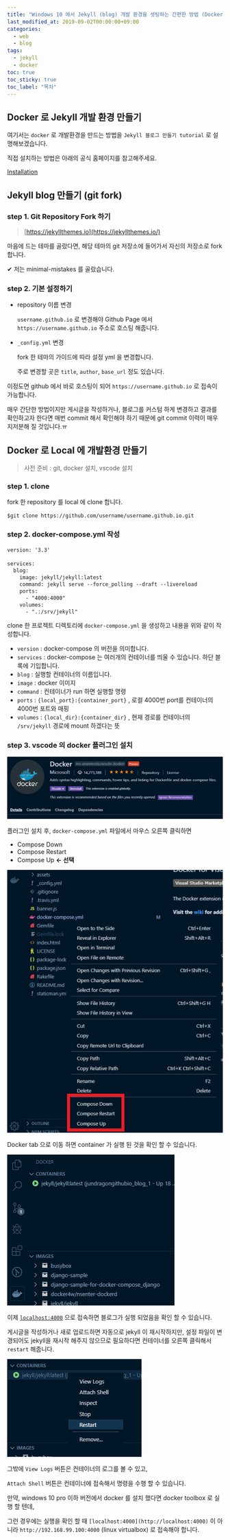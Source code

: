 ```yaml
---
title: "Windows 10 에서 Jekyll (blog) 개발 환경을 셋팅하는 간편한 방법 (Docker)"
last_modified_at: 2019-09-02T00:00:00+09:00
categories:
  - web
  - blog
tags:
  - jekyll
  - docker
toc: true
toc_sticky: true
toc_label: "목차"
---
```

## Docker 로 Jekyll 개발 환경 만들기

여기서는 `docker` 로 개발환경을 만드는 방법을 `Jekyll 블로그 만들기 tutorial` 로 설명해보겠습니다.

직접 설치하는 방법은 아래의 공식 홈페이지를 참고해주세요.

[Installation](https://jekyllrb.com/docs/installation)

## Jekyll blog 만들기 (git fork)

### step 1. Git Repository Fork 하기

> [https://jekyllthemes.io](https://jekyllthemes.io/)

마음에 드는 테마를 골랐다면, 해당 테마의 git 저장소에 들어가서 자신의 저장소로 fork 합니다.

✔ 저는 minimal-mistakes 를 골랐습니다.

### step 2. 기본 설정하기

- repository 이름 변경

    `username.github.io` 로 변경해야 Github Page 에서 `https://username.github.io` 주소로 호스팅 해줍니다.

- `_config.yml` 변경

    fork 한 테마의 가이드에 따라 설정 yml 을 변경합니다.

    주로 변경할 곳은  `title`, `author`, `base_url` 정도 있습니다.

이정도면 github 에서 바로 호스팅이 되어 `https://username.github.io` 로 접속이 가능합니다.

매우 간단한 방법이지만 게시글을 작성하거나, 블로그를 커스텀 하게 변경하고 결과를 확인하고자 한다면 매번 commit 해서 확인해야 하기 때문에 git commit 이력이 매우 지저분해 질 것입니다.ㅠ

## Docker 로 Local 에 개발환경 만들기

> 사전 준비 : git, docker 설치, vscode 설치

### step 1. clone

fork 한 repository 를 local 에 clone 합니다.

    $git clone https://github.com/username/username.github.io.git

### step 2. docker-compose.yml 작성

    version: '3.3'
    
    services:
      blog:
        image: jekyll/jekyll:latest
        command: jekyll serve --force_polling --draft --livereload
        ports:
          - "4000:4000"
        volumes:
          - ".:/srv/jekyll"

clone 한 프로젝트 디렉토리에 `docker-compose.yml` 을 생성하고 내용을 위와 같이 작성합니다.

- `version`  : docker-compose 의 버전을 의미합니다.
- `services` : docker-compose 는 여러개의 컨테이너를 띄울 수 있습니다. 하단 블록에 기입합니다.
- `blog` : 실행할 컨테이너의 이름입니다.
- `image` : docker 이미지
- `command` : 컨테이너가 run 하면 실행할 명령
- `ports` : `{local_port}:{container_port}` , 로컬 4000번 port를 컨테이너의 4000번 포트와 매핑
- `volumes` : `{local_dir}:{container_dir}` , 현재 경로를 컨테이너의 `/srv/jekyll` 경로에 mount 하겠다는 뜻

### step 3. vscode 의 docker 플러그인 설치

![vscode-docker-plugin.jpg](/assets/images/posts/2019-09-02/vscode-docker-plugin.jpg)

플러그인 설치 후, `docker-compose.yml` 파일에서 마우스 오른쪽 클릭하면

- Compose Down
- Compose Restart
- Compose Up **← 선택**

![vscode-docker.jpg](/assets/images/posts/2019-09-02/vscode-docker.jpg)

Docker tab 으로 이동 하면 container 가 실행 된 것을 확인 할 수 있습니다.

![vscode-docker-container.jpg](/assets/images/posts/2019-09-02/vscode-docker-container.jpg)

이제 [`localhost:4000`](http://localhost:4000) 으로 접속하면 블로그가 실행 되었음을 확인 할 수 있습니다.

게시글을 작성하거나 새로 업로드하면 자동으로 jekyll 이 재시작하지만, 설정 파일이 변경되어도 jekyll을 재시작 해주지 않으므로 필요하다면 컨테이너를 오른쪽 클릭해서 `restart` 해줍니다.

![vscode-docker-restart.jpg](/assets/images/posts/2019-09-02/vscode-docker-restart.jpg)

그밖에 `View Logs` 버튼은 컨테이너의 로그를 볼 수 있고,

`Attach Shell` 버튼은 컨테이너에 접속해서 명령을 수행 할 수 있습니다.

만약, windows 10 pro 이하 버전에서 docker 를 설치 했다면 docker toolbox 로 실행 할 텐데, 

그런 경우에는 실행을 확인 할 때 `[localhost:4000](http://localhost:4000)` 이 아니라 `http://192.168.99.100:4000` (linux virtualbox) 로 접속해야 합니다.